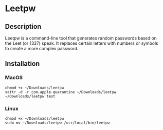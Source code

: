 # Leetpw

## Description

Leetpw is a command-line tool that generates random passwords based on the Leet (or 1337) speak. It replaces certain letters with numbers or symbols to create a more complex password.

## Installation

### MacOS

```# Leetpw
chmod +x ~/Downloads/leetpw
xattr -d -r com.apple.quarantine ~/Downloads/leetpw
~/Downloads/leetpw test
```

### Linux

```# Leetpw
chmod +x ~/Downloads/leetpw
sudo mv ~/Downloads/leetpw /usr/local/bin/leetpw
```
